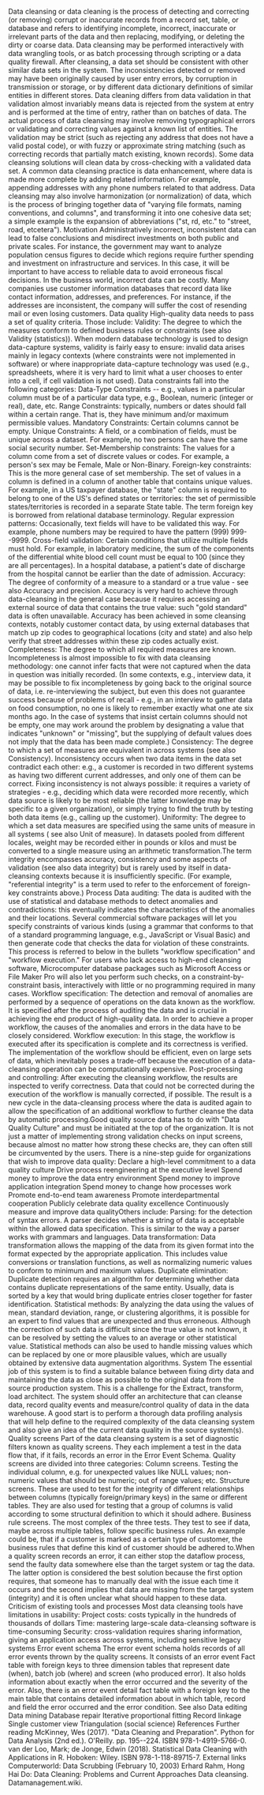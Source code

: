 Data cleansing or data cleaning is the process of detecting and
correcting (or removing) corrupt or inaccurate records from a record
set, table, or database and refers to identifying incomplete, incorrect,
inaccurate or irrelevant parts of the data and then replacing,
modifying, or deleting the dirty or coarse data. Data cleansing may be
performed interactively with data wrangling tools, or as batch
processing through scripting or a data quality firewall. After
cleansing, a data set should be consistent with other similar data sets
in the system. The inconsistencies detected or removed may have been
originally caused by user entry errors, by corruption in transmission or
storage, or by different data dictionary definitions of similar entities
in different stores. Data cleaning differs from data validation in that
validation almost invariably means data is rejected from the system at
entry and is performed at the time of entry, rather than on batches of
data. The actual process of data cleansing may involve removing
typographical errors or validating and correcting values against a known
list of entities. The validation may be strict (such as rejecting any
address that does not have a valid postal code), or with fuzzy or
approximate string matching (such as correcting records that partially
match existing, known records). Some data cleansing solutions will clean
data by cross-checking with a validated data set. A common data
cleansing practice is data enhancement, where data is made more complete
by adding related information. For example, appending addresses with any
phone numbers related to that address. Data cleansing may also involve
harmonization (or normalization) of data, which is the process of
bringing together data of \"varying file formats, naming conventions,
and columns\", and transforming it into one cohesive data set; a simple
example is the expansion of abbreviations (\"st, rd, etc.\" to \"street,
road, etcetera\"). Motivation Administratively incorrect, inconsistent
data can lead to false conclusions and misdirect investments on both
public and private scales. For instance, the government may want to
analyze population census figures to decide which regions require
further spending and investment on infrastructure and services. In this
case, it will be important to have access to reliable data to avoid
erroneous fiscal decisions. In the business world, incorrect data can be
costly. Many companies use customer information databases that record
data like contact information, addresses, and preferences. For instance,
if the addresses are inconsistent, the company will suffer the cost of
resending mail or even losing customers. Data quality High-quality data
needs to pass a set of quality criteria. Those include: Validity: The
degree to which the measures conform to defined business rules or
constraints (see also Validity (statistics)). When modern database
technology is used to design data-capture systems, validity is fairly
easy to ensure: invalid data arises mainly in legacy contexts (where
constraints were not implemented in software) or where inappropriate
data-capture technology was used (e.g., spreadsheets, where it is very
hard to limit what a user chooses to enter into a cell, if cell
validation is not used). Data constraints fall into the following
categories: Data-Type Constraints -- e.g., values in a particular column
must be of a particular data type, e.g., Boolean, numeric (integer or
real), date, etc. Range Constraints: typically, numbers or dates should
fall within a certain range. That is, they have minimum and/or maximum
permissible values. Mandatory Constraints: Certain columns cannot be
empty. Unique Constraints: A field, or a combination of fields, must be
unique across a dataset. For example, no two persons can have the same
social security number. Set-Membership constraints: The values for a
column come from a set of discrete values or codes. For example, a
person\'s sex may be Female, Male or Non-Binary. Foreign-key
constraints: This is the more general case of set membership. The set of
values in a column is defined in a column of another table that contains
unique values. For example, in a US taxpayer database, the \"state\"
column is required to belong to one of the US\'s defined states or
territories: the set of permissible states/territories is recorded in a
separate State table. The term foreign key is borrowed from relational
database terminology. Regular expression patterns: Occasionally, text
fields will have to be validated this way. For example, phone numbers
may be required to have the pattern (999) 999--9999. Cross-field
validation: Certain conditions that utilize multiple fields must hold.
For example, in laboratory medicine, the sum of the components of the
differential white blood cell count must be equal to 100 (since they are
all percentages). In a hospital database, a patient\'s date of discharge
from the hospital cannot be earlier than the date of admission.
Accuracy: The degree of conformity of a measure to a standard or a true
value - see also Accuracy and precision. Accuracy is very hard to
achieve through data-cleansing in the general case because it requires
accessing an external source of data that contains the true value: such
\"gold standard\" data is often unavailable. Accuracy has been achieved
in some cleansing contexts, notably customer contact data, by using
external databases that match up zip codes to geographical locations
(city and state) and also help verify that street addresses within these
zip codes actually exist. Completeness: The degree to which all required
measures are known. Incompleteness is almost impossible to fix with data
cleansing methodology: one cannot infer facts that were not captured
when the data in question was initially recorded. (In some contexts,
e.g., interview data, it may be possible to fix incompleteness by going
back to the original source of data, i.e. re-interviewing the subject,
but even this does not guarantee success because of problems of recall -
e.g., in an interview to gather data on food consumption, no one is
likely to remember exactly what one ate six months ago. In the case of
systems that insist certain columns should not be empty, one may work
around the problem by designating a value that indicates \"unknown\" or
\"missing\", but the supplying of default values does not imply that the
data has been made complete.) Consistency: The degree to which a set of
measures are equivalent in across systems (see also Consistency).
Inconsistency occurs when two data items in the data set contradict each
other: e.g., a customer is recorded in two different systems as having
two different current addresses, and only one of them can be correct.
Fixing inconsistency is not always possible: it requires a variety of
strategies - e.g., deciding which data were recorded more recently,
which data source is likely to be most reliable (the latter knowledge
may be specific to a given organization), or simply trying to find the
truth by testing both data items (e.g., calling up the customer).
Uniformity: The degree to which a set data measures are specified using
the same units of measure in all systems ( see also Unit of measure). In
datasets pooled from different locales, weight may be recorded either in
pounds or kilos and must be converted to a single measure using an
arithmetic transformation.The term integrity encompasses accuracy,
consistency and some aspects of validation (see also data integrity) but
is rarely used by itself in data-cleansing contexts because it is
insufficiently specific. (For example, \"referential integrity\" is a
term used to refer to the enforcement of foreign-key constraints above.)
Process Data auditing: The data is audited with the use of statistical
and database methods to detect anomalies and contradictions: this
eventually indicates the characteristics of the anomalies and their
locations. Several commercial software packages will let you specify
constraints of various kinds (using a grammar that conforms to that of a
standard programming language, e.g., JavaScript or Visual Basic) and
then generate code that checks the data for violation of these
constraints. This process is referred to below in the bullets \"workflow
specification\" and \"workflow execution.\" For users who lack access to
high-end cleansing software, Microcomputer database packages such as
Microsoft Access or File Maker Pro will also let you perform such
checks, on a constraint-by-constraint basis, interactively with little
or no programming required in many cases. Workflow specification: The
detection and removal of anomalies are performed by a sequence of
operations on the data known as the workflow. It is specified after the
process of auditing the data and is crucial in achieving the end product
of high-quality data. In order to achieve a proper workflow, the causes
of the anomalies and errors in the data have to be closely considered.
Workflow execution: In this stage, the workflow is executed after its
specification is complete and its correctness is verified. The
implementation of the workflow should be efficient, even on large sets
of data, which inevitably poses a trade-off because the execution of a
data-cleansing operation can be computationally expensive.
Post-processing and controlling: After executing the cleansing workflow,
the results are inspected to verify correctness. Data that could not be
corrected during the execution of the workflow is manually corrected, if
possible. The result is a new cycle in the data-cleansing process where
the data is audited again to allow the specification of an additional
workflow to further cleanse the data by automatic processing.Good
quality source data has to do with "Data Quality Culture" and must be
initiated at the top of the organization. It is not just a matter of
implementing strong validation checks on input screens, because almost
no matter how strong these checks are, they can often still be
circumvented by the users. There is a nine-step guide for organizations
that wish to improve data quality: Declare a high-level commitment to a
data quality culture Drive process reengineering at the executive level
Spend money to improve the data entry environment Spend money to improve
application integration Spend money to change how processes work Promote
end-to-end team awareness Promote interdepartmental cooperation Publicly
celebrate data quality excellence Continuously measure and improve data
qualityOthers include: Parsing: for the detection of syntax errors. A
parser decides whether a string of data is acceptable within the allowed
data specification. This is similar to the way a parser works with
grammars and languages. Data transformation: Data transformation allows
the mapping of the data from its given format into the format expected
by the appropriate application. This includes value conversions or
translation functions, as well as normalizing numeric values to conform
to minimum and maximum values. Duplicate elimination: Duplicate
detection requires an algorithm for determining whether data contains
duplicate representations of the same entity. Usually, data is sorted by
a key that would bring duplicate entries closer together for faster
identification. Statistical methods: By analyzing the data using the
values of mean, standard deviation, range, or clustering algorithms, it
is possible for an expert to find values that are unexpected and thus
erroneous. Although the correction of such data is difficult since the
true value is not known, it can be resolved by setting the values to an
average or other statistical value. Statistical methods can also be used
to handle missing values which can be replaced by one or more plausible
values, which are usually obtained by extensive data augmentation
algorithms. System The essential job of this system is to find a
suitable balance between fixing dirty data and maintaining the data as
close as possible to the original data from the source production
system. This is a challenge for the Extract, transform, load architect.
The system should offer an architecture that can cleanse data, record
quality events and measure/control quality of data in the data
warehouse. A good start is to perform a thorough data profiling analysis
that will help define to the required complexity of the data cleansing
system and also give an idea of the current data quality in the source
system(s). Quality screens Part of the data cleansing system is a set of
diagnostic filters known as quality screens. They each implement a test
in the data flow that, if it fails, records an error in the Error Event
Schema. Quality screens are divided into three categories: Column
screens. Testing the individual column, e.g. for unexpected values like
NULL values; non-numeric values that should be numeric; out of range
values; etc. Structure screens. These are used to test for the integrity
of different relationships between columns (typically foreign/primary
keys) in the same or different tables. They are also used for testing
that a group of columns is valid according to some structural definition
to which it should adhere. Business rule screens. The most complex of
the three tests. They test to see if data, maybe across multiple tables,
follow specific business rules. An example could be, that if a customer
is marked as a certain type of customer, the business rules that define
this kind of customer should be adhered to.When a quality screen records
an error, it can either stop the dataflow process, send the faulty data
somewhere else than the target system or tag the data. The latter option
is considered the best solution because the first option requires, that
someone has to manually deal with the issue each time it occurs and the
second implies that data are missing from the target system (integrity)
and it is often unclear what should happen to these data. Criticism of
existing tools and processes Most data cleansing tools have limitations
in usability: Project costs: costs typically in the hundreds of
thousands of dollars Time: mastering large-scale data-cleansing software
is time-consuming Security: cross-validation requires sharing
information, giving an application access across systems, including
sensitive legacy systems Error event schema The error event schema holds
records of all error events thrown by the quality screens. It consists
of an error event Fact table with foreign keys to three dimension tables
that represent date (when), batch job (where) and screen (who produced
error). It also holds information about exactly when the error occurred
and the severity of the error. Also, there is an error event detail fact
table with a foreign key to the main table that contains detailed
information about in which table, record and field the error occurred
and the error condition. See also Data editing Data mining Database
repair Iterative proportional fitting Record linkage Single customer
view Triangulation (social science) References Further reading McKinney,
Wes (2017). \"Data Cleaning and Preparation\". Python for Data Analysis
(2nd ed.). O\'Reilly. pp. 195--224. ISBN 978-1-4919-5766-0. van der Loo,
Mark; de Jonge, Edwin (2018). Statistical Data Cleaning with
Applications in R. Hoboken: Wiley. ISBN 978-1-118-89715-7. External
links Computerworld: Data Scrubbing (February 10, 2003) Erhard Rahm,
Hong Hai Do: Data Cleaning: Problems and Current Approaches Data
cleansing. Datamanagement.wiki.
